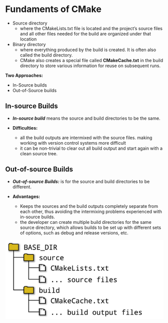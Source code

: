 # Fundaments of CMake

- Source directory
  - where the CMakeLists.txt file is located and the project’s
source files and all other files needed for the build are organized under that location
- Binary directory
  - where everything produced by the build is created. It is often also called the build directory.
  - CMake also creates a special file called **CMakeCache.txt** in the
build directory to store various information for reuse on subsequent runs.


**Two Approaches:**

- In-Source builds
- Out-of-Source builds

## In-source Builds

- ***In-source build*** means the source and build directories to be the same.

- **Difficulties:**
  - all the build outputs are intermixed with the source files. making working with version control systems more difficult
  - it can be non-trivial to clear out all build output and start again with a clean source tree.

## Out-of-source Builds

- ***Out-of-source Builds:*** is for the source and build directories to be different.

- **Advantages:**
  - Keeps the sources and the build outputs completely separate from
each other, thus avoiding the intermixing problems experienced with in-source builds.
  - the developer can create multiple build directories for
the same source directory, which allows builds to be set up with different sets of options, such as debug and release versions, etc.

![](./images/build_pattern.png)